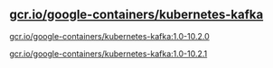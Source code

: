 
[gcr.io/google-containers/kubernetes-kafka](https://hub.docker.com/r/anjia0532/google-containers.kubernetes-kafka/tags/)
-----


[gcr.io/google-containers/kubernetes-kafka:1.0-10.2.0](https://hub.docker.com/r/anjia0532/google-containers.kubernetes-kafka/tags/)


[gcr.io/google-containers/kubernetes-kafka:1.0-10.2.1](https://hub.docker.com/r/anjia0532/google-containers.kubernetes-kafka/tags/)


